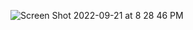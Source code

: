 ![Screen Shot 2022-09-21 at 8 28 46 PM](https://user-images.githubusercontent.com/113051612/191632915-8f968232-ccac-4497-9e51-0ebfd3617e4d.png)
